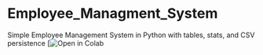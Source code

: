 # Employee_Managment_System
Simple Employee Management System in Python with tables, stats, and CSV persistence
[![Open in Colab](https://colab.research.google.com/drive/1ahazAJ0reUCC7x_Uiqxw7V5D7KG2Qq3_#scrollTo=abapWrcobkcW)
